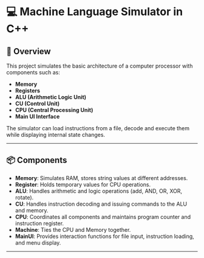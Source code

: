 # 💻 Machine Language Simulator in C++

## 📌 Overview
This project simulates the basic architecture of a computer processor with components such as:
- **Memory**
- **Registers**
- **ALU (Arithmetic Logic Unit)**
- **CU (Control Unit)**
- **CPU (Central Processing Unit)**
- **Main UI Interface**

The simulator can load instructions from a file, decode and execute them while displaying internal state changes.

---

## 📦 Components

- **Memory**: Simulates RAM, stores string values at different addresses.
- **Register**: Holds temporary values for CPU operations.
- **ALU**: Handles arithmetic and logic operations (add, AND, OR, XOR, rotate).
- **CU**: Handles instruction decoding and issuing commands to the ALU and memory.
- **CPU**: Coordinates all components and maintains program counter and instruction register.
- **Machine**: Ties the CPU and Memory together.
- **MainUI**: Provides interaction functions for file input, instruction loading, and menu display.

---

